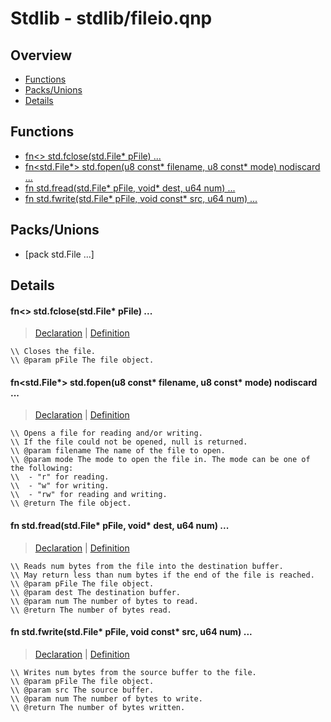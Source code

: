 
# Stdlib - stdlib/fileio.qnp

## Overview
 - [Functions](#functions)
 - [Packs/Unions](#packs-unions)
 - [Details](#details)


## Functions
 - [fn<> std.fclose(std.File* pFile) ...](#ref_9d88eebd2af888dcce049ae45aa49bb8)
 - [fn<std.File*> std.fopen(u8 const* filename, u8 const* mode) nodiscard ...](#ref_8b5607b8ea33422886283e593c621d1f)
 - [fn<u64> std.fread(std.File* pFile, void* dest, u64 num) ...](#ref_50cc280d0699a1cd11a369f7ae47577b)
 - [fn<u64> std.fwrite(std.File* pFile, void const* src, u64 num) ...](#ref_1f8563dcf12abebac75334241dac213a)

## Packs/Unions
 - [pack std.File ...]

## Details
#### <a id="ref_9d88eebd2af888dcce049ae45aa49bb8"/>fn<> std.fclose(std.File* pFile) ...
> [Declaration](/stdlib/fileio.qnp?plain=1#L36) | [Definition](/stdlib/platform/linux/fileio.qnp?plain=1#L42)
```qinp
\\ Closes the file.
\\ @param pFile The file object.
```
#### <a id="ref_8b5607b8ea33422886283e593c621d1f"/>fn<std.File*> std.fopen(u8 const* filename, u8 const* mode) nodiscard ...
> [Declaration](/stdlib/fileio.qnp?plain=1#L17) | [Definition](/stdlib/platform/linux/fileio.qnp?plain=1#L21)
```qinp
\\ Opens a file for reading and/or writing.
\\ If the file could not be opened, null is returned.
\\ @param filename The name of the file to open.
\\ @param mode The mode to open the file in. The mode can be one of the following:
\\  - "r" for reading.
\\  - "w" for writing.
\\  - "rw" for reading and writing.
\\ @return The file object.
```
#### <a id="ref_50cc280d0699a1cd11a369f7ae47577b"/>fn<u64> std.fread(std.File* pFile, void* dest, u64 num) ...
> [Declaration](/stdlib/fileio.qnp?plain=1#L25) | [Definition](/stdlib/platform/linux/fileio.qnp?plain=1#L36)
```qinp
\\ Reads num bytes from the file into the destination buffer.
\\ May return less than num bytes if the end of the file is reached.
\\ @param pFile The file object.
\\ @param dest The destination buffer.
\\ @param num The number of bytes to read.
\\ @return The number of bytes read.
```
#### <a id="ref_1f8563dcf12abebac75334241dac213a"/>fn<u64> std.fwrite(std.File* pFile, void const* src, u64 num) ...
> [Declaration](/stdlib/fileio.qnp?plain=1#L32) | [Definition](/stdlib/platform/linux/fileio.qnp?plain=1#L39)
```qinp
\\ Writes num bytes from the source buffer to the file.
\\ @param pFile The file object.
\\ @param src The source buffer.
\\ @param num The number of bytes to write.
\\ @return The number of bytes written.
```

